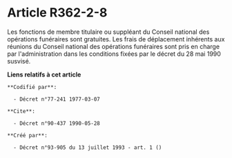 # Article R362-2-8

Les fonctions de membre titulaire ou suppléant du Conseil national des opérations funéraires sont gratuites. Les frais de
déplacement inhérents aux réunions du Conseil national des opérations funéraires sont pris en charge par l'administration
dans les conditions fixées par le décret du 28 mai 1990 susvisé.

**Liens relatifs à cet article**

	**Codifié par**:

	  - Décret n°77-241 1977-03-07

	**Cite**:

	  - Décret n°90-437 1990-05-28

	**Créé par**:

	  - Décret n°93-905 du 13 juillet 1993 - art. 1 ()
